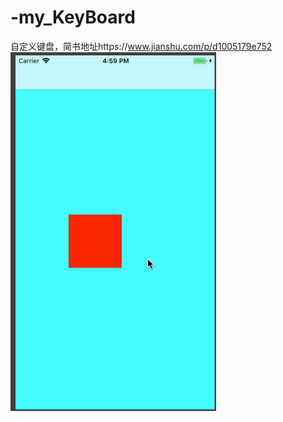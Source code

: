 # -my_KeyBoard
自定义键盘，简书地址https://www.jianshu.com/p/d1005179e752
![gif](https://github.com/Tomous/-my_KeyBoard/blob/master/myKeyBoard1.gif)
